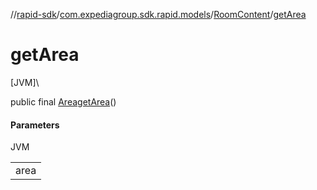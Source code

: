 //[rapid-sdk](../../../index.md)/[com.expediagroup.sdk.rapid.models](../index.md)/[RoomContent](index.md)/[getArea](get-area.md)

# getArea

[JVM]\

public final [Area](../-area/index.md)[getArea](get-area.md)()

#### Parameters

JVM

| |
|---|
| area |
